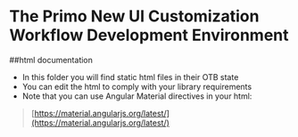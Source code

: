 # The Primo New UI Customization Workflow Development Environment

##html documentation

 - In this folder you will find static html files in their OTB state
 - You can edit the html to comply with your library requirements
 - Note that you can use Angular Material directives in your html:
 > [https://material.angularjs.org/latest/](https://material.angularjs.org/latest/)
